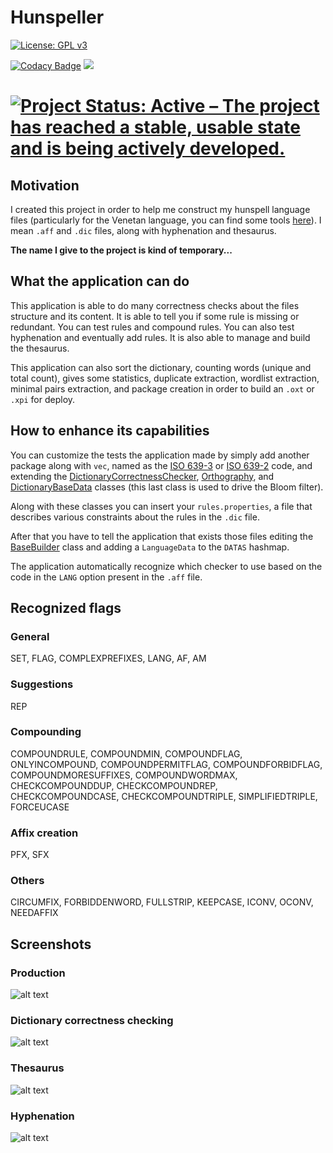 Hunspeller
==========
[![License: GPL v3](https://img.shields.io/badge/License-GPLv3-blue.svg)](https://www.gnu.org/licenses/gpl-3.0)

[![Codacy Badge](https://api.codacy.com/project/badge/Grade/f2a1759913c44e66bd265efc1881cbf4)](https://www.codacy.com/app/mauro-trevisan/Hunspeller?utm_source=github.com&amp;utm_medium=referral&amp;utm_content=mtrevisan/Hunspeller&amp;utm_campaign=Badge_Grade)
<a href="https://codeclimate.com/github/mtrevisan/Hunspeller/maintainability"><img src="https://api.codeclimate.com/v1/badges/cb5a4859fb27ecaea77d/maintainability" /></a>

[![Project Status: Active – The project has reached a stable, usable state and is being actively developed.](https://www.repostatus.org/badges/latest/active.svg)](https://www.repostatus.org/#active)
==========


## Motivation
I created this project in order to help me construct my hunspell language files (particularly for the Venetan language, you can find some tools [here](http://parnodexmentegar.orgfree.com/)). I mean `.aff` and `.dic` files, along with hyphenation and thesaurus.

**The name I give to the project is kind of temporary...**


## What the application can do
This application is able to do many correctness checks about the files structure and its content. It is able to tell you if some rule is missing or redundant. You can test rules and compound rules. You can also test hyphenation and eventually add rules. It is also able to manage and build the thesaurus.

This application can also sort the dictionary, counting words (unique and total count), gives some statistics, duplicate extraction, wordlist extraction, minimal pairs extraction, and package creation in order to build an `.oxt` or `.xpi` for deploy.


## How to enhance its capabilities
You can customize the tests the application made by simply add another package along with `vec`, named as the [ISO 639-3](https://en.wikipedia.org/wiki/ISO_639-3) or [ISO 639-2](https://en.wikipedia.org/wiki/ISO_639-2) code, and extending the [DictionaryCorrectnessChecker](src/main/java/unit731/hunspeller/languages/DictionaryCorrectnessChecker.java), [Orthography](src/main/java/unit731/hunspeller/languages/Orthography.java), and [DictionaryBaseData](src/main/java/unit731/hunspeller/languages/DictionaryBaseData.java) classes (this last class is used to drive the Bloom filter).

Along with these classes you can insert your `rules.properties`, a file that describes various constraints about the rules in the `.dic` file.

After that you have to tell the application that exists those files editing the [BaseBuilder](src/main/java/unit731/hunspeller/languages/BaseBuilder.java) class and adding a `LanguageData` to the `DATAS` hashmap.

The application automatically recognize which checker to use based on the code in the `LANG` option present in the `.aff` file.


## Recognized flags
### General
SET, FLAG, COMPLEXPREFIXES, LANG, AF, AM
### Suggestions
REP
### Compounding
COMPOUNDRULE, COMPOUNDMIN, COMPOUNDFLAG, ONLYINCOMPOUND, COMPOUNDPERMITFLAG, COMPOUNDFORBIDFLAG, COMPOUNDMORESUFFIXES, COMPOUNDWORDMAX, CHECKCOMPOUNDDUP, CHECKCOMPOUNDREP, CHECKCOMPOUNDCASE, CHECKCOMPOUNDTRIPLE, SIMPLIFIEDTRIPLE, FORCEUCASE
### Affix creation
PFX, SFX
### Others
CIRCUMFIX, FORBIDDENWORD, FULLSTRIP, KEEPCASE, ICONV, OCONV, NEEDAFFIX


## Screenshots
### Production
![alt text](https://i.postimg.cc/25DLks6s/Production.png "Production")

### Dictionary correctness checking
![alt text](https://i.postimg.cc/6QcJ7ZW9/Dictionary-correctness-checking.png "Dictionary correctness checking")

### Thesaurus
![alt text](https://i.postimg.cc/Jz67gSX3/Thesaurus.png "Thesaurus")

### Hyphenation
![alt text](https://i.postimg.cc/k5SrcHvg/Hyphenation.png "Hyphenation")

